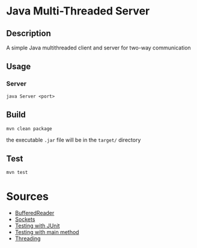 # Java Multi-Threaded Server

## Description

A simple Java multithreaded client and server for two-way communication

## Usage

### Server

```
java Server <port>
```

## Build

```
mvn clean package
```

the executable `.jar` file will be in the `target/` directory

## Test

```
mvn test
```

# Sources

- [BufferedReader](https://docs.oracle.com/javase/8/docs/api/java/io/BufferedReader.html)
- [Sockets](https://docs.oracle.com/javase/8/docs/api/java/net/Socket.html)
- [Testing with JUnit](https://junit.org/junit5/docs/current/user-guide/#overview-getting-started)
- [Testing with main method](https://stackoverflow.com/questions/36349827/testing-main-method-by-junit)
- [Threading](https://www.w3schools.com/java/java_threads.asp)
